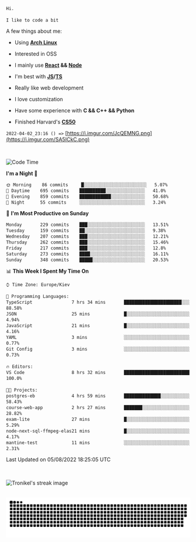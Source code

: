 ```
Hi.

I like to code a bit
```

A few things about me:

-   Using **[Arch Linux](https://archlinux.org/)**

-   Interested in OSS

-   I mainly use **[React](https://reactjs.org/) && [Node](https://nodejs.org/en/)**

-   I'm best with **[JS](https://www.javascript.com/)/[TS](https://www.typescriptlang.org/)**

-   Really like web development

-   I love customization

-   Have some experience with **C && C++ && Python**

-   Finished Harvard's **[CS50](https://cs50.harvard.edu)**

`2022-04-02_23:16 () =>` [https://i.imgur.com/JcQEMNG.png](https://i.imgur.com/SA5ICkC.png)

<br>

<!--START_SECTION:waka-->
![Code Time](http://img.shields.io/badge/Code%20Time-822%20hrs%2014%20mins-blue)

**I'm a Night 🦉** 

```text
🌞 Morning    86 commits     █░░░░░░░░░░░░░░░░░░░░░░░░   5.07% 
🌆 Daytime    695 commits    ██████████░░░░░░░░░░░░░░░   41.0% 
🌃 Evening    859 commits    ████████████░░░░░░░░░░░░░   50.68% 
🌙 Night      55 commits     ░░░░░░░░░░░░░░░░░░░░░░░░░   3.24%

```
📅 **I'm Most Productive on Sunday** 

```text
Monday       229 commits    ███░░░░░░░░░░░░░░░░░░░░░░   13.51% 
Tuesday      159 commits    ██░░░░░░░░░░░░░░░░░░░░░░░   9.38% 
Wednesday    207 commits    ███░░░░░░░░░░░░░░░░░░░░░░   12.21% 
Thursday     262 commits    ███░░░░░░░░░░░░░░░░░░░░░░   15.46% 
Friday       217 commits    ███░░░░░░░░░░░░░░░░░░░░░░   12.8% 
Saturday     273 commits    ████░░░░░░░░░░░░░░░░░░░░░   16.11% 
Sunday       348 commits    █████░░░░░░░░░░░░░░░░░░░░   20.53%

```


📊 **This Week I Spent My Time On** 

```text
⌚︎ Time Zone: Europe/Kiev

💬 Programming Languages: 
TypeScript               7 hrs 34 mins       ██████████████████████░░░   88.58% 
JSON                     25 mins             █░░░░░░░░░░░░░░░░░░░░░░░░   4.94% 
JavaScript               21 mins             █░░░░░░░░░░░░░░░░░░░░░░░░   4.16% 
YAML                     3 mins              ░░░░░░░░░░░░░░░░░░░░░░░░░   0.77% 
Git Config               3 mins              ░░░░░░░░░░░░░░░░░░░░░░░░░   0.73%

🔥 Editors: 
VS Code                  8 hrs 32 mins       █████████████████████████   100.0%

🐱‍💻 Projects: 
postgres-eb              4 hrs 59 mins       ██████████████░░░░░░░░░░░   58.43% 
course-web-app           2 hrs 27 mins       ███████░░░░░░░░░░░░░░░░░░   28.82% 
exam-lite                27 mins             █░░░░░░░░░░░░░░░░░░░░░░░░   5.29% 
node-next-sql-ffmpeg-elas21 mins             █░░░░░░░░░░░░░░░░░░░░░░░░   4.17% 
mantine-test             11 mins             ░░░░░░░░░░░░░░░░░░░░░░░░░   2.31%

```


 Last Updated on 05/08/2022 18:25:05 UTC
<!--END_SECTION:waka-->

<br>

<p><img align="center" src="https://github-readme-streak-stats.herokuapp.com/?user=Tronikelis&theme=dark" alt="Tronikel's streak image" /></p>

<br>

<img title="" src="https://raw.githubusercontent.com/Tronikelis/Tronikelis/output/github-contribution-grid-snake.svg" alt="very cool snake thingey" data-align="left">
